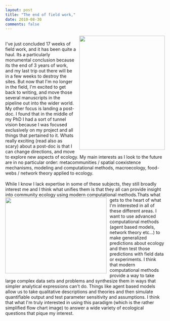 ```yaml
---
layout: post
title: "The end of field work,"
date: 2010-08-30
comments: false
---
```


<div class='post'>
<a onblur="try {parent.deselectBloggerImageGracefully();} catch(e) {}" href="http://sphotos.ak.fbcdn.net/hphotos-ak-snc4/hs297.snc4/41183_635313644270_6909897_37437843_436590_n.jpg"><img style="float:right; margin:0 0 10px 10px;cursor:pointer; cursor:hand;width: 270px; height: 360px;" src="http://sphotos.ak.fbcdn.net/hphotos-ak-snc4/hs297.snc4/41183_635313644270_6909897_37437843_436590_n.jpg" border="0" alt="" /></a><br />I've just concluded 17 weeks of field work, and it has been quite a haul.  Its a particularly monumental conclusion because its the end of 3 years of work, and my last trip out there will be in a few weeks to destroy the sites.  But now that I'm no longer in the field, I'm excited to get back to writing, and move those several manuscripts in the pipeline out into the wider world.  My other focus is landing a post-doc. I found that in the middle of my PhD I had a sort of tunnel vision because I was focused exclusively on my project and all things that pertained to it.  Whats really exciting (read also as scary) about a post-doc is that I can change directions, and move to explore new aspects of ecology.  My main interests as I look to the future are in no particular order: metacommunities / spatial coexistence mechanisms, modeling and computational methods, macroecology, food-webs / network theory applied to ecology.  <br /><br />While I know I lack expertise in some of these subjects, they still broadly interest me and I think what unifies them is that they all can provide insight into community ecology using modern computational methods.<a onblur="try {parent.deselectBloggerImageGracefully();} catch(e) {}" href="http://2.bp.blogspot.com/_jcnUEp-t9Nw/THv6W1VJzNI/AAAAAAAACaU/92XMK87WOZA/s1600/Slide1.JPG"><img style="float:left; margin:0 10px 10px 0;cursor:pointer; cursor:hand;width: 320px; height: 240px;" src="http://2.bp.blogspot.com/_jcnUEp-t9Nw/THv6W1VJzNI/AAAAAAAACaU/92XMK87WOZA/s320/Slide1.JPG" border="0" alt=""id="BLOGGER_PHOTO_ID_5511273839197801682" /></a>Thats what gets to the heart of what I'm interested in all of these different areas.  I want to use advanced computational methods (agent based models, network theory etc...) to make generalized predictions about ecology and then test those predictions with field data or experiments.  I think that modern computational methods provide a way to take large complex data sets and problems and synthesize them in ways that simpler analytical expressions can't do.  Things like agent based models allow us to take qualitative descriptions and theories and then simulate quantifiable output and test parameter sensitivity and assumptions.  I think that what I'm truly interested in using this paradigm (which is the rather simplified flow chart image) to answer a wide variety of ecological questions that pique my interest.</div>
